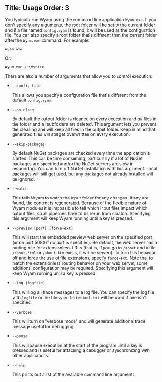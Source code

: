 Title: Usage
Order: 3
---
You typically run Wyam using the command line application `Wyam.exe`. If you don't specify any arguments, the root folder will be set to the current folder and if a file named `config.wyam` is found, it will be used as the configuration file. You can also specify a root folder that's different than the current folder after the `Wyam.exe` command. For example:

```
Wyam.exe
```

Or:

```
Wyam.exe C:\MySite
```

There are also a number of arguments that allow you to control execution:

* `--config file`
  
  This allows you specify a configuration file that's different from the default `config.wyam`.
  
* `--no-clean`

  By default the output folder is cleaned on every execution and *all* files in the folder and all subfolders are deleted. This argument lets you prevent the cleaning and will keep all files in the output folder. Keep in mind that generated files will still get overwritten on every execution.
  
* `--skip-packages`

  By default NuGet packages are checked every time the application is started. This can be time consuming, particularly if a lot of NuGet packages are specified and/or the NuGet servers are slow in responding. You can turn off NuGet installation with this argument. Local packages will still get used, but any packages not already installed will be ignored.

* `--watch`

  This tells Wyam to watch the input folder for any changes. If any are found, the content is regenerated. Because of the flexible nature of Wyam modules it is impossible to tell which input files impact which output files, so all pipelines have to be rerun from scratch. Specifying this argument will keep Wyam running until a key is pressed.
  
* `--preview [port] [force-ext]`

  This will start the embedded preview web server on the specified port (or on port 5080 if no port is specified). Be default, the web server has a routing rule for extensionless URLs (that is, if you go to `/about` and a file `/about.html` or `/about.htm` exists, it will be served). To turn this behavior off and force the use of file extensions, specify `force-ext`. Note that to match the extensionless routing behavior on your web server, some additional configuration may be required. Specifying this argument will keep Wyam running until a key is pressed.
  
* `--log [logfile]`

  This will log all trace messages to a log file. You can specify the log file with `logfile` or the file `wyam-[datetime].txt` will be used if one isn't specified.
  
* `--verbose`

  This will turn on "verbose mode" and will generate additional trace message useful for debugging.
  
* `--pause`

  This will pause execution at the start of the program until a key is pressed and is useful for attaching a debugger or synchronizing with other applications.
  
* `--help`

  This prints out a list of the available command line arguments. 
